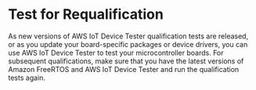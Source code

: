 # Test for Requalification<a name="requal-test"></a>

As new versions of AWS IoT Device Tester qualification tests are released, or as you update your board\-specific packages or device drivers, you can use AWS IoT Device Tester to test your microcontroller boards\. For subsequent qualifications, make sure that you have the latest versions of Amazon FreeRTOS and AWS IoT Device Tester and run the qualification tests again\.